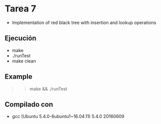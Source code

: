 # Tarea 7

* Implementation of red black tree with insertion and lookup operations

## Ejecución

* make
* ./runTest
* make clean

## Example

>> make && ./runTest

## Compilado con

* gcc (Ubuntu 5.4.0-6ubuntu1~16.04.11) 5.4.0 20160609
